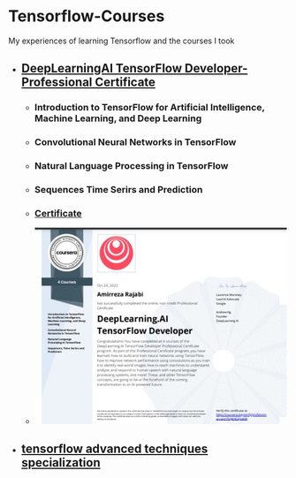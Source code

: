 
# Tensorflow-Courses

My experiences of learning Tensorflow and the courses I took

*   ##  [DeepLearningAI TensorFlow Developer-Professional Certificate](./DeepLearningAI-TensorFlow-Developer-Professional-Certificate/)
    *   ### Introduction to TensorFlow for Artificial Intelligence, Machine Learning, and Deep Learning
    *   ### Convolutional Neural Networks in TensorFlow
    *   ### Natural Language Processing in TensorFlow
    *   ### Sequences Time Serirs and Prediction
    *   ### [Certificate](https://www.coursera.org/account/accomplishments/specialization/certificate/75QW3C6JU45R)
    *   ![](./DeepLearningAI-TensorFlow-Developer-Professional-Certificate/Certificate.jpg)

*   ##  [tensorflow advanced techniques specialization](./DeepLearningAI-tensorflow-advanced-techniques-specialization/)
